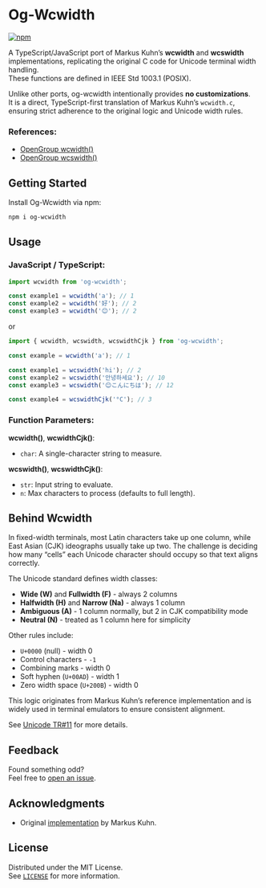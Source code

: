 # Og-Wcwidth

[![npm](https://img.shields.io/npm/v/og-wcwidth.svg)](https://www.npmjs.com/package/og-wcwidth)

A TypeScript/JavaScript port of Markus Kuhn’s **wcwidth** and **wcswidth** 
implementations, replicating the original C code for Unicode terminal width 
handling.  
These functions are defined in IEEE Std 1003.1 (POSIX).

Unlike other ports, og-wcwidth intentionally provides **no customizations**.  
It is a direct, TypeScript-first translation of Markus Kuhn’s `wcwidth.c`, 
ensuring strict adherence to the original logic and Unicode width rules.

### References:
- [OpenGroup wcwidth()](http://www.opengroup.org/onlinepubs/007904975/functions/wcwidth.html)  
- [OpenGroup wcswidth()](http://www.opengroup.org/onlinepubs/007904975/functions/wcswidth.html)


## Getting Started

Install Og-Wcwidth via npm:

```bash
npm i og-wcwidth
```


## Usage

<h3>JavaScript / TypeScript:</h3>

```ts
import wcwidth from 'og-wcwidth';

const example1 = wcwidth('a'); // 1
const example2 = wcwidth('好'); // 2
const example3 = wcwidth('😊'); // 2
```

or

```ts
import { wcwidth, wcswidth, wcswidthCjk } from 'og-wcwidth';

const example = wcwidth('a'); // 1

const example1 = wcswidth('hi'); // 2
const example2 = wcswidth('안녕하세요'); // 10
const example3 = wcswidth('😊こんにちは'); // 12

const example4 = wcswidthCjk('°C'); // 3
```

### Function Parameters:

**wcwidth()**, **wcwidthCjk()**:
- `char`: A single-character string to measure.

**wcswidth()**, **wcswidthCjk()**:
- `str`: Input string to evaluate.
- `n`: Max characters to process (defaults to full length).


## Behind Wcwidth

In fixed-width terminals, most Latin characters take up one column, while East 
Asian (CJK) ideographs usually take up two. The challenge is deciding how many 
“cells” each Unicode character should occupy so that text aligns correctly.

The Unicode standard defines width classes:
- **Wide (W)** and **Fullwidth (F)** - always 2 columns  
- **Halfwidth (H)** and **Narrow (Na)** - always 1 column  
- **Ambiguous (A)** - 1 column normally, but 2 in CJK compatibility mode  
- **Neutral (N)** - treated as 1 column here for simplicity  

Other rules include:
- `U+0000` (null) - width 0  
- Control characters - `-1`  
- Combining marks - width 0  
- Soft hyphen (`U+00AD`) - width 1  
- Zero width space (`U+200B`) - width 0  

This logic originates from Markus Kuhn’s reference implementation and is widely 
used in terminal emulators to ensure consistent alignment.

See [Unicode TR#11](http://www.unicode.org/unicode/reports/tr11/) for more details.


## Feedback

Found something odd?  
Feel free to [open an issue](https://github.com/dawsonhuang0/Og-Wcwidth/issues).


## Acknowledgments

- Original [implementation](http://www.cl.cam.ac.uk/~mgk25/ucs/wcwidth.c) by Markus Kuhn. 

## License

Distributed under the MIT License.  
See [`LICENSE`](LICENSE) for more information.

